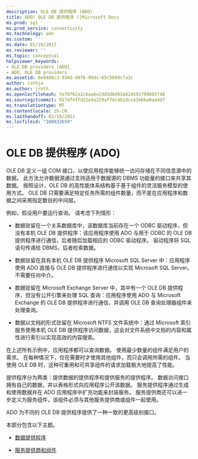 ```yaml
---
description: OLE DB 提供程序 (ADO)
title: ADO) OLE DB 提供程序 (|Microsoft Docs
ms.prod: sql
ms.prod_service: connectivity
ms.technology: ado
ms.custom: ''
ms.date: 01/19/2017
ms.reviewer: ''
ms.topic: conceptual
helpviewer_keywords:
- OLE DB providers [ADO]
- ADO, OLE DB providers
ms.assetid: 6e0488c3-934d-4976-99dc-65c580dc7a3c
author: rothja
ms.author: jroth
ms.openlocfilehash: 7e70762a2cbaa6e2dd3d8d91b824591799605748
ms.sourcegitcommit: 917df4ffd22e4a229af7dc481dcce3ebba0aa4d7
ms.translationtype: MT
ms.contentlocale: zh-CN
ms.lasthandoff: 02/10/2021
ms.locfileid: "100032659"
---
```

# <a name="ole-db-providers-ado"></a>OLE DB 提供程序 (ADO)
OLE DB 定义一组 COM 接口，以使应用程序能够统一访问存储在不同信息源中的数据。 此方法允许数据源通过支持适用于数据源的 DBMS 功能量的接口来共享其数据。 按照设计，OLE DB 的高性能体系结构基于基于组件的灵活服务模型的使用方式。 OLE DB 只需要满足特定任务所需的组件数量，而不是在应用程序和数据之间采用指定数目的中间层。  
  
 例如，假设用户要运行查询。 请考虑下列情形：  
  
-   数据驻留在一个关系数据库中，该数据库当前存在一个 ODBC 驱动程序，但没有本机 OLE DB 提供程序：该应用程序使用 ADO 与用于 ODBC 的 OLE DB 提供程序进行通信，后者随后加载相应的 ODBC 驱动程序。 驱动程序将 SQL 语句传递给 DBMS，后者检索数据。  
  
-   数据驻留在具有本机 OLE DB 提供程序 Microsoft SQL Server 中：应用程序使用 ADO 直接与 OLE DB 提供程序进行通信以实现 Microsoft SQL Server。 不需要任何中介。  
  
-   数据驻留在 Microsoft Exchange Server 中，其中有一个 OLE DB 提供程序，但没有公开引擎来处理 SQL 查询：应用程序使用 ADO 与 Microsoft Exchange 的 OLE DB 提供程序进行通信，并调用 OLE DB 查询处理器组件来处理查询。  
  
-   数据以文档的形式驻留在 Microsoft NTFS 文件系统中：通过 Microsoft 索引服务使用本机 OLE DB 提供程序访问数据，这会对文件系统中文档的内容和属性进行索引以实现高效的内容搜索。  
  
 在上述所有示例中，应用程序都可以查询数据。 使用最少数量的组件满足用户的需求。 在每种情况下，仅在需要时才使用其他组件，而只会调用所需的组件。 当使用 OLE DB 时，这种可重用和可共享组件的请求加载极大地提高了性能。  
  
 提供程序分为两类：提供数据的提供程序和提供服务的提供程序。 数据访问接口拥有自己的数据，并以表格形式向应用程序公开该数据。 服务提供程序通过生成和使用数据并在 ADO 应用程序中扩充功能来封装服务。 服务提供商还可以进一步定义为服务组件，该组件必须与其他服务提供商或组件一起使用。  
  
 ADO 为不同的 OLE DB 提供程序提供了一种一致的更高级别接口。  
  
 本部分包含以下主题。  
  
-   [数据提供程序](./data-providers.md)  
  
-   [服务提供商和组件](./service-providers-and-components.md)